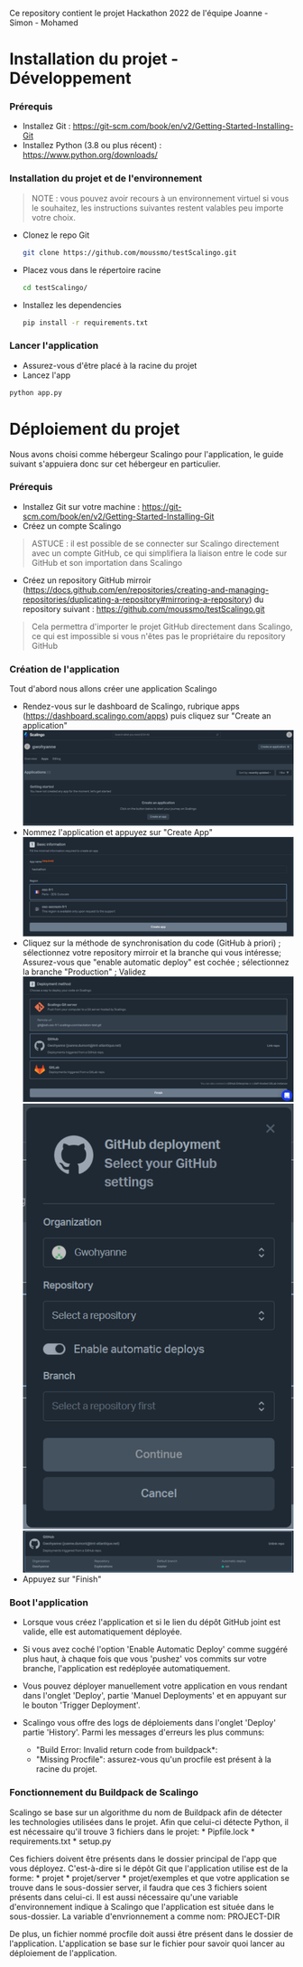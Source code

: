 Ce repository contient le projet Hackathon 2022 de l'équipe Joanne - Simon - Mohamed

# Installation du projet - Développement

### Prérequis

* Installez Git : https://git-scm.com/book/en/v2/Getting-Started-Installing-Git
* Installez Python (3.8 ou plus récent) : https://www.python.org/downloads/

### Installation du projet et de l'environnement

> NOTE : vous pouvez avoir recours à un environnement virtuel si vous le souhaitez, les instructions suivantes restent valables peu importe votre choix.
* Clonez le repo Git 
   ```sh
   git clone https://github.com/moussmo/testScalingo.git
   ```
* Placez vous dans le répertoire racine
   ```sh
   cd testScalingo/
   ```
* Installez les dependencies
   ```sh
   pip install -r requirements.txt
   ```

   
### Lancer l'application

* Assurez-vous d'être placé à la racine du projet
* Lancez l'app
```sh
python app.py
```

# Déploiement du projet

Nous avons choisi comme hébergeur Scalingo pour l'application, le guide suivant s'appuiera donc sur cet hébergeur en particulier.

### Prérequis

* Installez Git sur votre machine : https://git-scm.com/book/en/v2/Getting-Started-Installing-Git
* Créez un compte Scalingo
> ASTUCE : il est possible de se connecter sur Scalingo directement avec un compte GitHub, ce qui simplifiera la liaison entre le code sur GitHub et son importation dans Scalingo
* Créez un repository GitHub mirroir (https://docs.github.com/en/repositories/creating-and-managing-repositories/duplicating-a-repository#mirroring-a-repository) du repository suivant : https://github.com/moussmo/testScalingo.git
> Cela permettra d'importer le projet GitHub directement dans Scalingo, ce qui est impossible si vous n'êtes pas le propriétaire du repository GitHub

### Création de l'application

Tout d'abord nous allons créer une application Scalingo
* Rendez-vous sur le dashboard de Scalingo, rubrique apps (https://dashboard.scalingo.com/apps) puis cliquez sur "Create an application"
![dashboard](images/scalingo_dashboard.png)
* Nommez l'application et appuyez sur "Create App"
![basic_info](images/scalingo_basic_info.png)
* Cliquez sur la méthode de synchronisation du code (GitHub à priori) ; sélectionnez votre repository mirroir et la branche qui vous intéresse; Assurez-vous que "enable automatic deploy" est cochée ; sélectionnez la branche "Production" ; Validez
![deployment](images/scalingo_deployment.png)
![github](images/scalingo_github.png)
![end](images/scalingo_end.png)
* Appuyez sur "Finish"

### Boot l'application

* Lorsque vous créez l'application et si le lien du dépôt GitHub joint est valide, elle est automatiquement déployée. 
* Si vous avez coché l'option 'Enable Automatic Deploy' comme suggéré plus haut, à chaque fois que vous 'pushez' vos commits sur votre branche, l'application est redéployée automatiquement.
* Vous pouvez déployer manuellement votre application en vous rendant dans l'onglet 'Deploy', partie 'Manuel Deployments' et en appuyant sur le bouton 'Trigger Deployment'.

* Scalingo vous offre des logs de déploiements dans l'onglet 'Deploy' partie 'History'. Parmi les messages d'erreurs les plus communs:
	* "Build Error: Invalid return code from buildpack*: 
	* "Missing Procfile": assurez-vous qu'un procfile est présent à la racine du projet.

### Fonctionnement du Buildpack de Scalingo
Scalingo se base sur un algorithme du nom de Buildpack afin de détecter les technologies utilisées dans le projet.
Afin que celui-ci détecte Python, il est nécessaire qu'il trouve 3 fichiers dans le projet: 
	* Pipfile.lock
	* requirements.txt
	* setup.py
	
Ces fichiers doivent être présents dans le dossier principal de l'app que vous déployez. C'est-à-dire si le dépôt Git que l'application utilise est de la forme:
	* projet
	* projet/server
	* projet/exemples
et que votre application se trouve dans le sous-dossier server, il faudra que ces 3 fichiers soient présents dans celui-ci. Il est aussi nécessaire qu'une variable d'environnement indique à Scalingo que l'application est située dans le sous-dossier. La variable d'envrionnement a comme nom: PROJECT-DIR

De plus, un fichier nommé procfile doit aussi être présent dans le dossier de l'application. L'application se base sur le fichier pour savoir quoi lancer au déploiement de l'application.